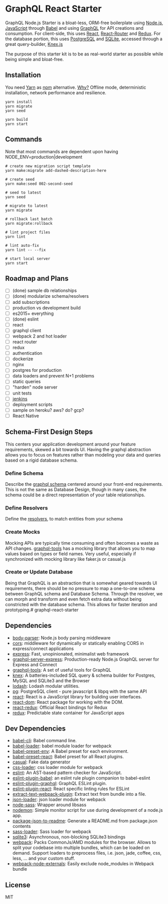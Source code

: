 # GraphQL React Starter

GraphQL Node.js Starter is a bloat-less, ORM-free boilerplate using [Node.js](https://nodejs.org/), [JavaScript](https://developer.mozilla.org/docs/Web/JavaScript) through [Babel](http://babeljs.io/) and using [GraphQL](http://graphql.org/) for API creations and consumption. For client-side, this uses [React](https://facebook.github.io/react/), [React-Router](https://github.com/ReactTraining/react-router) and [Redux](https://github.com/reactjs/redux). For the database portion, this uses [PostgreSQL](https://www.postgresql.org/) and [SQLite](http://sqlite.org/), accessed through a great query-builder, [Knex.js](http://knexjs.org/)

The purpose of this starter kit is to be as real-world starter as possible while being simple and bloat-free. 

## Installation

You need [Yarn](https://yarnpkg.com/en/docs/install) as [npm](https://www.npmjs.com/) alternative. [Why?](https://github.com/yarnpkg/yarn) Offline mode, deterministic installation, network performance and resilience.

```shell
yarn install
yarn migrate
yarn seed

yarn build
yarn start
```

## Commands

Note that most commands are dependent upon having NODE_ENV=production|development

```shell
# create new migration script template
yarn make:migrate add-dashed-description-here

# create seed
yarn make:seed 002-second-seed

# seed to latest
yarn seed

# migrate to latest
yarn migrate

# rollback last batch
yarn migrate:rollback

# lint project files
yarn lint

# lint auto-fix 
yarn lint -- --fix

# start local server 
yarn start
```

## Roadmap and Plans

- [ ] (done) sample db relationships 
- [ ] (done) modularize schema/resolvers
- [ ] add subscriptions
- [ ] production vs development build
- [ ] es2015+ everything
- [ ] (done) eslint
- [ ] react
- [ ] graphql client 
- [ ] webpack 2 and hot loader
- [ ] react router 
- [ ] redux 
- [ ] authentication
- [ ] dockerize
- [ ] nginx
- [ ] postgres for production
- [ ] data loaders and prevent N+1 problems
- [ ] static queries 
- [ ] "harden" node server
- [ ] unit tests 
- [ ] [jenkins](https://jenkins.io/)
- [ ] deployment scripts
- [ ] sample on heroku? aws? do? gcp?
- [ ] React Native

## Schema-First Design Steps

This centers your application development around your feature requirements, skewed a bit towards UI. Having the graphql abstraction allows you to focus on features rather than modeling your data and queries based on a rigid database schema.

### Define Schema

Describe the [graphql schema](http://graphql.org/learn/schema/) centered around your front-end requirements. This is not the same as Database Design, though in many cases, the schema could be a direct representation of your table relationships.

### Define Resolvers

Define the [resolvers](http://graphql.org/learn/execution/#root-fields-resolvers), to match entities from your schema

### Create Mocks

Mocking APIs are typically time consuming and often becomes a waste as API changes. [graphql-tools](http://dev.apollodata.com/tools/graphql-tools/mocking.html) has a mocking library that allows you to map values based on types or field names. Very useful, especially if synchronized with mocking library like faker.js or casual.js 

### Create or Update Database

Being that GraphQL is an abstraction that is somewhat geared towards UI requirements, there should be no pressure to map a one-to-one schema between GraphQL schema and Database Schema. Through the resolver, we can morph and transform and even fetch extra data without being constricted with the database schema. This allows for faster iteration and prototyping.# graphql-react-starter 

## Dependencies

- [body-parser](): Node.js body parsing middleware
- [cors](https://github.com/expressjs/cors): middleware for dynamically or statically enabling CORS in express/connect applications
- [express](): Fast, unopinionated, minimalist web framework
- [graphql-server-express](https://github.com/apollostack/graphql-server/tree/master/packages): Production-ready Node.js GraphQL server for Express and Connect
- [graphql-tools](https://github.com/apollostack/graphql-tools): A set of useful tools for GraphQL
- [knex](https://github.com/tgriesser/knex): A batteries-included SQL query &amp; schema builder for Postgres, MySQL and SQLite3 and the Browser
- [lodash](): Lodash modular utilities.
- [pg](https://github.com/brianc/node-postgres): PostgreSQL client - pure javascript &amp; libpq with the same API
- [react](): React is a JavaScript library for building user interfaces.
- [react-dom](): React package for working with the DOM.
- [react-redux](https://github.com/reactjs/react-redux): Official React bindings for Redux
- [redux](https://github.com/reactjs/redux): Predictable state container for JavaScript apps

## Dev Dependencies

- [babel-cli](): Babel command line.
- [babel-loader](https://github.com/babel/babel-loader): babel module loader for webpack
- [babel-preset-env](): A Babel preset for each environment.
- [babel-preset-react](): Babel preset for all React plugins.
- [casual](): Fake data generator
- [css-loader](https://github.com/webpack/css-loader): css loader module for webpack
- [eslint](): An AST-based pattern checker for JavaScript.
- [eslint-plugin-babel](https://github.com/babel/eslint-plugin-babel): an eslint rule plugin companion to babel-eslint
- [eslint-plugin-graphql](https://github.com/apollostack/eslint-plugin-graphql): GraphQL ESLint plugin.
- [eslint-plugin-react](https://github.com/yannickcr/eslint-plugin-react): React specific linting rules for ESLint
- [extract-text-webpack-plugin](https://github.com/webpack/extract-text-webpack-plugin): Extract text from bundle into a file.
- [json-loader](https://github.com/webpack/json-loader): json loader module for webpack
- [node-sass](https://github.com/sass/node-sass): Wrapper around libsass
- [nodemon](https://github.com/remy/nodemon): Simple monitor script for use during development of a node.js app.
- [package-json-to-readme](): Generate a README.md from package.json contents
- [sass-loader](https://github.com/jtangelder/sass-loader): Sass loader for webpack
- [sqlite3](https://github.com/mapbox/node-sqlite3): Asynchronous, non-blocking SQLite3 bindings
- [webpack](https://github.com/webpack/webpack): Packs CommonJs/AMD modules for the browser. Allows to split your codebase into multiple bundles, which can be loaded on demand. Support loaders to preprocess files, i.e. json, jade, coffee, css, less, ... and your custom stuff.
- [webpack-node-externals](https://github.com/liady/webpack-node-externals): Easily exclude node_modules in Webpack bundle


## License

MIT
